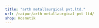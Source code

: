 ```yaml
---
title: "arth metallaurgical pvt.ltd."
url: /raipur/arth-metallaurgical-pvt-ltd/
shop: Kosmetik
---
```

